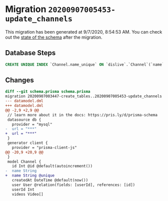# Migration `20200907005453-update_channels`

This migration has been generated at 9/7/2020, 8:54:53 AM.
You can check out the [state of the schema](./schema.prisma) after the migration.

## Database Steps

```sql
CREATE UNIQUE INDEX `Channel.name_unique` ON `dislive`.`Channel`(`name`)
```

## Changes

```diff
diff --git schema.prisma schema.prisma
migration 20200907003447-create_tables..20200907005453-update_channels
--- datamodel.dml
+++ datamodel.dml
@@ -2,9 +2,9 @@
 // learn more about it in the docs: https://pris.ly/d/prisma-schema
 datasource db {
   provider = "mysql"
-  url = "***"
+  url = "***"
 }
 generator client {
   provider = "prisma-client-js"
@@ -20,9 +20,9 @@
 }
 model Channel {
   id Int @id @default(autoincrement())
-  name String
+  name String @unique
   createdAt DateTime @default(now())
   user User @relation(fields: [userId], references: [id])
   userId Int
   videos Video[]
```



